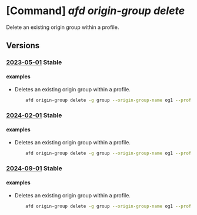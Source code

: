 # [Command] _afd origin-group delete_

Delete an existing origin group within a profile.

## Versions

### [2023-05-01](/Resources/mgmt-plane/L3N1YnNjcmlwdGlvbnMve30vcmVzb3VyY2Vncm91cHMve30vcHJvdmlkZXJzL21pY3Jvc29mdC5jZG4vcHJvZmlsZXMve30vb3JpZ2luZ3JvdXBzL3t9/2023-05-01.xml) **Stable**

<!-- mgmt-plane /subscriptions/{}/resourcegroups/{}/providers/microsoft.cdn/profiles/{}/origingroups/{} 2023-05-01 -->

#### examples

- Deletes an existing origin group within a profile.
    ```bash
        afd origin-group delete -g group --origin-group-name og1 --profile-name profile
    ```

### [2024-02-01](/Resources/mgmt-plane/L3N1YnNjcmlwdGlvbnMve30vcmVzb3VyY2Vncm91cHMve30vcHJvdmlkZXJzL21pY3Jvc29mdC5jZG4vcHJvZmlsZXMve30vb3JpZ2luZ3JvdXBzL3t9/2024-02-01.xml) **Stable**

<!-- mgmt-plane /subscriptions/{}/resourcegroups/{}/providers/microsoft.cdn/profiles/{}/origingroups/{} 2024-02-01 -->

#### examples

- Deletes an existing origin group within a profile.
    ```bash
        afd origin-group delete -g group --origin-group-name og1 --profile-name profile
    ```

### [2024-09-01](/Resources/mgmt-plane/L3N1YnNjcmlwdGlvbnMve30vcmVzb3VyY2Vncm91cHMve30vcHJvdmlkZXJzL21pY3Jvc29mdC5jZG4vcHJvZmlsZXMve30vb3JpZ2luZ3JvdXBzL3t9/2024-09-01.xml) **Stable**

<!-- mgmt-plane /subscriptions/{}/resourcegroups/{}/providers/microsoft.cdn/profiles/{}/origingroups/{} 2024-09-01 -->

#### examples

- Deletes an existing origin group within a profile.
    ```bash
        afd origin-group delete -g group --origin-group-name og1 --profile-name profile
    ```
